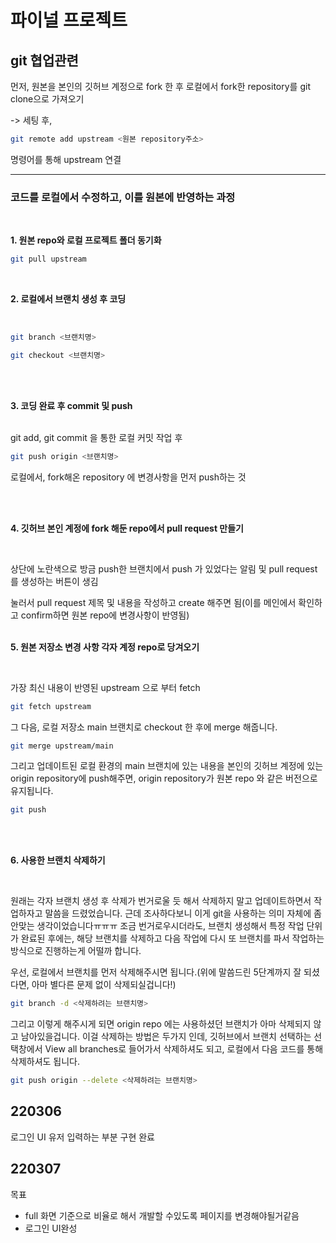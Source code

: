 # 파이널 프로젝트

## git 협업관련

먼저, 원본을 본인의 깃허브 계정으로 fork 한 후
로컬에서 fork한 repository를 git clone으로 가져오기

-> 세팅 후,

```bash
git remote add upstream <원본 repository주소>
```

명령어를 통해 upstream 연결

---

### 코드를 로컬에서 수정하고, 이를 원본에 반영하는 과정

<br>

**1. 원본 repo와 로컬 프로젝트 폴더 동기화**

```bash
git pull upstream
```

<br>

**2. 로컬에서 브랜치 생성 후 코딩**

<br>

```bash
git branch <브랜치명>

git checkout <브랜치명>
```

<br><br>

**3. 코딩 완료 후 commit 및 push**

<br>
git add, git commit 을 통한 로컬 커밋 작업 후

```bash
git push origin <브랜치명>
```

로컬에서, fork해온 repository 에 변경사항을 먼저 push하는 것

<br>
<br>

**4. 깃허브 본인 계정에 fork 해둔 repo에서 pull request 만들기**

<br>

상단에 노란색으로 방금 push한 브랜치에서 push 가 있었다는 알림 및 pull request를 생성하는 버튼이 생김

눌러서 pull request 제목 및 내용을 작성하고 create 해주면 됨(이를 메인에서 확인하고 confirm하면 원본 repo에 변경사항이 반영됨)
<br>
<br>

**5. 원본 저장소 변경 사항 각자 계정 repo로 당겨오기**

<br>

가장 최신 내용이 반영된 upstream 으로 부터 fetch

```bash
git fetch upstream
```

그 다음, 로컬 저장소 main 브랜치로 checkout 한 후에 merge 해줍니다.

```bash
git merge upstream/main
```

그리고 업데이트된 로컬 환경의 main 브랜치에 있는 내용을 본인의 깃허브 계정에 있는 origin repository에 push해주면, origin repository가 원본 repo 와 같은 버전으로 유지됩니다.

```bash
git push
```

<br>
<br>

**6. 사용한 브랜치 삭제하기**

<br>

원래는 각자 브랜치 생성 후 삭제가 번거로울 듯 해서 삭제하지 말고 업데이트하면서 작업하자고 말씀을 드렸었습니다. 근데 조사하다보니 이게 git을 사용하는 의미 자체에 좀 안맞는 생각이었습니다ㅠㅠㅠ 조금 번거로우시더라도, 브랜치 생성해서 특정 작업 단위가 완료된 후에는, 해당 브랜치를 삭제하고 다음 작업에 다시 또 브랜치를 파서 작업하는 방식으로 진행하는게 어떨까 합니다.

우선, 로컬에서 브랜치를 먼저 삭제해주시면 됩니다.(위에 말씀드린 5단계까지 잘 되셨다면, 아마 별다른 문제 없이 삭제되실겁니다!)

```bash
git branch -d <삭제하려는 브랜치명>
```

그리고 이렇게 해주시게 되면 origin repo 에는 사용하셨던 브랜치가 아마 삭제되지 않고 남아있을겁니다. 이걸 삭제하는 방법은 두가지 인데, 깃허브에서 브랜치 선택하는 선택창에서 View all branches로 들어가서 삭제하셔도 되고, 로컬에서 다음 코드를 통해 삭제하셔도 됩니다.

```bash
git push origin --delete <삭제하려는 브랜치명>
```

## 220306

로그인 UI 유저 입력하는 부분 구현 완료

## 220307

목표

- full 화면 기준으로 비율로 해서 개발할 수있도록 페이지를 변경해야될거같음
- 로그인 UI완성
